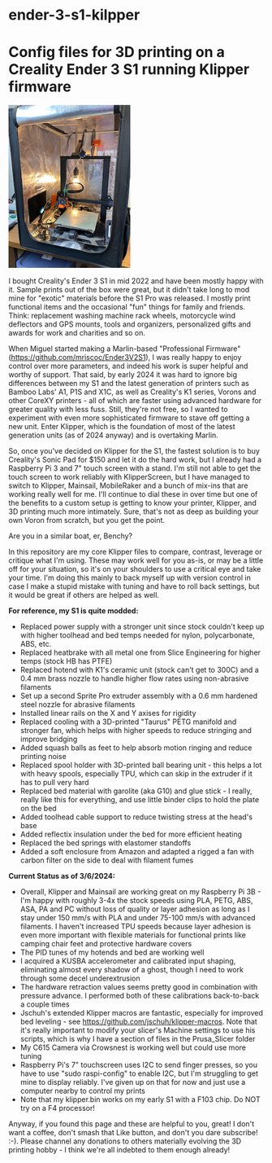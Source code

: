 # ender-3-s1-kilpper
<h1>Config files for 3D printing on a Creality Ender 3 S1 running Klipper firmware</h1>

![My Creality Ender 3 S1](IMG_7378.jpeg "My Creality Ender 3 S1")

I bought Creality's Ender 3 S1 in mid 2022 and have been mostly happy with it.  Sample prints out of the box were great, but it didn't take long to mod mine for "exotic" materials before the S1 Pro was released.  I mostly print functional items and the occasional "fun" things for family and friends.  Think: replacement washing machine rack wheels, motorcycle wind deflectors and GPS mounts, tools and organizers, personalized gifts and awards for work and charities and so on.

When Miguel started making a Marlin-based "Professional Firmware" (https://github.com/mriscoc/Ender3V2S1), I was really happy to enjoy control over more parameters, and indeed his work is super helpful and worthy of support.  That said, by early 2024 it was hard to ignore big differences between my S1 and the latest generation of printers such as Bamboo Labs' A1, P1S and X1C, as well as Creality's K1 series, Vorons and other CoreXY printers - all of which are faster using advanced hardware for greater quality with less fuss.  Still, they're not free, so I wanted to experiment with even more sophisticated firmware to stave off getting a new unit.  Enter Klipper, which is the foundation of most of the latest generation units (as of 2024 anyway) and is overtaking Marlin.

So, once you've decided on Klipper for the S1, the fastest solution is to buy Creality's Sonic Pad for $150 and let it do the hard work, but I already had a Raspberry Pi 3 and 7" touch screen with a stand.  I'm still not able to get the touch screen to work reliably with KlipperScreen, but I have managed to switch to Klipper, Mainsail, MobileRaker and a bunch of mix-ins that are working really well for me.  I'll continue to dial these in over time but one of the benefits to a custom setup is getting to know your printer, Klipper, and 3D printing much more intimately.  Sure, that's not as deep as building your own Voron from scratch, but you get the point.

Are you in a similar boat, er, Benchy?

In this repository are my core Klipper files to compare, contrast, leverage or critique what I'm using.  These may work well for you as-is, or may be a little off for your situation, so it's on your shoulders to use a critical eye and take your time.  I'm doing this mainly to back myself up with version control in case I make a stupid mistake with tuning and have to roll back settings, but it would be great if others are helped as well.

<b>For reference, my S1 is quite modded:</b>
- Replaced power supply with a stronger unit since stock couldn't keep up with higher toolhead and bed temps needed for nylon, polycarbonate, ABS, etc.
- Replaced heatbrake with all metal one from Slice Engineering for higher temps (stock HB has PTFE)
- Replaced hotend with K1's ceramic unit (stock can't get to 300C) and a 0.4 mm brass nozzle to handle higher flow rates using non-abrasive filaments
- Set up a second Sprite Pro extruder assembly with a 0.6 mm hardened steel nozzle for abrasive filaments
- Installed linear rails on the X and Y axises for rigidity
- Replaced cooling with a 3D-printed "Taurus" PETG manifold and stronger fan, which helps with higher speeds to reduce stringing and improve bridging
- Added squash balls as feet to help absorb motion ringing and reduce printing noise
- Replaced spool holder with 3D-printed ball bearing unit - this helps a lot with heavy spools, especially TPU, which can skip in the extruder if it has to pull very hard
- Replaced bed material with garolite (aka G10) and glue stick - I really, really like this for everything, and use little binder clips to hold the plate on the bed
- Added toolhead cable support to reduce twisting stress at the head's base
- Added reflectix insulation under the bed for more efficient heating
- Replaced the bed springs with elastomer standoffs
- Added a soft enclosure from Amazon and adapted a rigged a fan with carbon filter on the side to deal with filament fumes

<b>Current Status as of 3/6/2024:</b>
- Overall, Klipper and Mainsail are working great on my Raspberry Pi 3B - I'm happy with roughly 3-4x the stock speeds using PLA, PETG, ABS, ASA, PA and PC without loss of quality or layer adhesion as long as I stay under 150 mm/s with PLA and under 75-100 mm/s with advanced filaments.  I haven't increased TPU speeds because layer adhesion is even more important with flexible materials for functional prints like camping chair feet and protective hardware covers
- The PID tunes of my hotends and bed are working well
- I acquired a KUSBA accelerometer and calibrated input shaping, eliminating almost every shadow of a ghost, though I need to work through some decel underextrusion
- The hardware retraction values seems pretty good in combination with pressure advance.  I performed both of these calibrations back-to-back a couple times
- Jschuh's extended Klipper macros are fantastic, especially for improved bed leveling - see https://github.com/jschuh/klipper-macros.  Note that it's really important to modify your slicer's Machine settings to use his scripts, which is why I have a section of files in the Prusa_Slicer folder
- My C615 Camera via Crowsnest is working well but could use more tuning
- Raspberry Pi's 7" touchscreen uses I2C to send finger presses, so you have to use "sudo raspi-config" to enable I2C, but I'm struggling to get mine to display reliably. I've given up on that for now and just use a computer nearby to control my prints
- Note that my klipper.bin works on my early S1 with a F103 chip.  Do NOT try on a F4 processor!

Anyway, if you found this page and these are helpful to you, great!  I don't want a coffee, don't smash that Like button, and don't you dare subscribe! :-).  Please channel any donations to others materially evolving the 3D printing hobby - I think we're all indebted to them enough already!